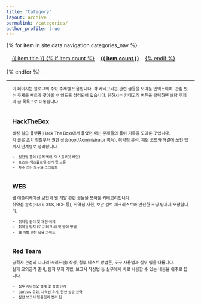 ```yaml
---
title: "Category"
layout: archive
permalink: /categories/
author_profile: true
---
```


<style>

.category-section {
  width: 100%;
  max-width: 1200px; /* 필요시 */
  margin: 0 auto; /* 가운데 정렬 */
  padding: 0 1rem; /* 양쪽 여백 */
  box-sizing: border-box; /* 패딩 포함 너비 계산 */
}

/* 가로 나열용 (충돌 방지 네임스페이스) */
.categories-page .category-list {
  display: flex !important;
  flex-wrap: wrap !important;        /* 화면 작아지면 다음 줄로 랩 */
  gap: 0.6rem 1rem !important;       /* 행간 0.6rem, 열간 1rem */
  align-items: center !important;
  margin: 0 !important;
  padding: 0 !important;
  list-style: none !important;       /* 불릿 제거 */
}

/* 각 아이템을 인라인처럼 동작하게 (버튼과 간격) */
.categories-page .category-item {
  display: inline-block !important;
  margin: 0 !important;
  padding: 0 !important;
  vertical-align: middle;
}

/* 버튼(테마 .btn)과 조합했을 때 간격/높이 정리 */
.categories-page .category-item .btn {
  display: inline-flex;              /* 내용(텍스트+badge) 가운데 맞춤 */
  align-items: center;
  gap: 0.5rem;
  padding: 0.45rem 0.9rem;           /* 버튼 크기 조정 (원하면 값 변경) */
  white-space: nowrap;               /* 버튼 내 텍스트 줄바꿈 방지 */
}

/* 숫자 배지가 있다면 보기 좋게 */
.categories-page .btn-badge {
  display:inline-block;
  padding:0.12rem 0.48rem;
  border-radius:999px;
  font-weight:700;
  font-size:0.85rem;
  background: rgba(255,255,255,0.12);
  color: inherit;
}

/* 작은 화면에서는 버튼을 가득 너비로 (선택 사항) */
@media (max-width: 520px) {
  .categories-page .category-list {
    justify-content: flex-start;
  }
  .categories-page .category-item {
    width: 100% !important;
  }
  .categories-page .category-item .btn {
    width: 100%;
    justify-content: space-between;
  }
}

.category-section h2 {
  font-size: 1rem;
  margin-top: 2rem;
}
.category-section p {
  font-size: 0.7rem;
  line-height: 1.6;
}
.category-section ul {
  font-size: 0.6rem;
  line-height: 1.5;
}
</style>

<div class="categories-page">
  <ul class="category-list">
    {% for item in site.data.navigation.categories_nav %}
      <li class="category-item">
        <a class="btn btn--primary" href="{{ item.url | relative_url }}">
          {{ item.title }}
          {% if item.count %}<span class="btn-badge">{{ item.count }}</span>{% endif %}
        </a>
      </li>
    {% endfor %}
  </ul>
</div>

---

<div class="category-section">
  <p>
    이 페이지는 블로그의 주요 주제별 모음입니다.  
    각 카테고리는 관련 글들을 모아둔 인덱스이며, 관심 있는 주제를 빠르게 찾아볼 수 있도록 정리되어 있습니다.  
    원하시는 카테고리 버튼을 클릭하면 해당 주제의 글 목록으로 이동합니다.
  </p>
  <h2>HackTheBox</h2>
  <p>
    해킹 실습 플랫폼(Hack The Box)에서 풀었던 머신·문제들의 풀이 기록을 모아둔 곳입니다.<br>
    각 글은 초기 정찰부터 권한 상승(root/Administrator 획득), 취약점 분석, 재현 코드와 해결에 쓰인 팁까지 단계별로 정리합니다.
  </p>
  <ul>
    <li>실전형 풀이 (공격 벡터, 익스플로잇 체인)</li>
    <li>포스트-익스플로잇 정리 및 교훈</li>
    <li>자주 쓰는 도구와 스크립트</li>
  </ul>

  <h2>WEB</h2>
  <p>
    웹 애플리케이션 보안과 웹 개발 관련 글들을 모아둔 카테고리입니다.<br>
    취약점 분석(SQLi, XSS, RCE 등), 취약점 재현, 보안 검토 체크리스트와 안전한 코딩 팁까지 포함합니다.
  </p>
  <ul>
    <li>취약점 원리 및 재현 예제</li>
    <li>취약점 탐지 (도구·테크닉) 및 방어 방법</li>
    <li>웹 개발 관련 실용 가이드</li>
  </ul>

  <h2>Red Team</h2>
  <p>
    공격자 관점의 시나리오(레드팀) 작성, 침투 테스트 방법론, 도구 사용법과 실무 팁을 다룹니다.<br>
    실제 모의공격 준비, 탐지 우회 기법, 보고서 작성법 등 실무에서 바로 사용할 수 있는 내용을 위주로 합니다.
  </p>
  <ul>
    <li>침투 시나리오 설계 및 실행 단계</li>
    <li>EDR/AV 우회, 지속성 유지, 권한 상승 전략</li>
    <li>실전 보고서 템플릿과 정리 팁</li>
  </ul>
</div>